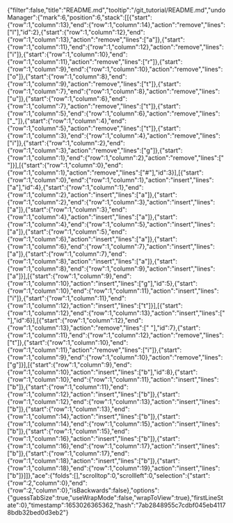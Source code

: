 {"filter":false,"title":"README.md","tooltip":"/git_tutorial/README.md","undoManager":{"mark":6,"position":6,"stack":[[{"start":{"row":1,"column":13},"end":{"row":1,"column":14},"action":"remove","lines":["l"],"id":2},{"start":{"row":1,"column":12},"end":{"row":1,"column":13},"action":"remove","lines":["a"]},{"start":{"row":1,"column":11},"end":{"row":1,"column":12},"action":"remove","lines":["i"]},{"start":{"row":1,"column":10},"end":{"row":1,"column":11},"action":"remove","lines":["r"]},{"start":{"row":1,"column":9},"end":{"row":1,"column":10},"action":"remove","lines":["o"]},{"start":{"row":1,"column":8},"end":{"row":1,"column":9},"action":"remove","lines":["t"]},{"start":{"row":1,"column":7},"end":{"row":1,"column":8},"action":"remove","lines":["u"]},{"start":{"row":1,"column":6},"end":{"row":1,"column":7},"action":"remove","lines":["t"]},{"start":{"row":1,"column":5},"end":{"row":1,"column":6},"action":"remove","lines":["_"]},{"start":{"row":1,"column":4},"end":{"row":1,"column":5},"action":"remove","lines":["t"]},{"start":{"row":1,"column":3},"end":{"row":1,"column":4},"action":"remove","lines":["i"]},{"start":{"row":1,"column":2},"end":{"row":1,"column":3},"action":"remove","lines":["g"]},{"start":{"row":1,"column":1},"end":{"row":1,"column":2},"action":"remove","lines":[" "]}],[{"start":{"row":1,"column":0},"end":{"row":1,"column":1},"action":"remove","lines":["#"],"id":3}],[{"start":{"row":1,"column":0},"end":{"row":1,"column":1},"action":"insert","lines":["a"],"id":4},{"start":{"row":1,"column":1},"end":{"row":1,"column":2},"action":"insert","lines":["a"]},{"start":{"row":1,"column":2},"end":{"row":1,"column":3},"action":"insert","lines":["a"]},{"start":{"row":1,"column":3},"end":{"row":1,"column":4},"action":"insert","lines":["a"]},{"start":{"row":1,"column":4},"end":{"row":1,"column":5},"action":"insert","lines":["a"]},{"start":{"row":1,"column":5},"end":{"row":1,"column":6},"action":"insert","lines":["a"]},{"start":{"row":1,"column":6},"end":{"row":1,"column":7},"action":"insert","lines":["a"]},{"start":{"row":1,"column":7},"end":{"row":1,"column":8},"action":"insert","lines":["a"]},{"start":{"row":1,"column":8},"end":{"row":1,"column":9},"action":"insert","lines":["a"]}],[{"start":{"row":1,"column":9},"end":{"row":1,"column":10},"action":"insert","lines":["g"],"id":5},{"start":{"row":1,"column":10},"end":{"row":1,"column":11},"action":"insert","lines":["i"]},{"start":{"row":1,"column":11},"end":{"row":1,"column":12},"action":"insert","lines":["t"]}],[{"start":{"row":1,"column":12},"end":{"row":1,"column":13},"action":"insert","lines":[" "],"id":6}],[{"start":{"row":1,"column":12},"end":{"row":1,"column":13},"action":"remove","lines":[" "],"id":7},{"start":{"row":1,"column":11},"end":{"row":1,"column":12},"action":"remove","lines":["t"]},{"start":{"row":1,"column":10},"end":{"row":1,"column":11},"action":"remove","lines":["i"]},{"start":{"row":1,"column":9},"end":{"row":1,"column":10},"action":"remove","lines":["g"]}],[{"start":{"row":1,"column":9},"end":{"row":1,"column":10},"action":"insert","lines":["b"],"id":8},{"start":{"row":1,"column":10},"end":{"row":1,"column":11},"action":"insert","lines":["b"]},{"start":{"row":1,"column":11},"end":{"row":1,"column":12},"action":"insert","lines":["b"]},{"start":{"row":1,"column":12},"end":{"row":1,"column":13},"action":"insert","lines":["b"]},{"start":{"row":1,"column":13},"end":{"row":1,"column":14},"action":"insert","lines":["b"]},{"start":{"row":1,"column":14},"end":{"row":1,"column":15},"action":"insert","lines":["b"]},{"start":{"row":1,"column":15},"end":{"row":1,"column":16},"action":"insert","lines":["b"]},{"start":{"row":1,"column":16},"end":{"row":1,"column":17},"action":"insert","lines":["b"]},{"start":{"row":1,"column":17},"end":{"row":1,"column":18},"action":"insert","lines":["b"]},{"start":{"row":1,"column":18},"end":{"row":1,"column":19},"action":"insert","lines":["b"]}]]},"ace":{"folds":[],"scrolltop":0,"scrollleft":0,"selection":{"start":{"row":2,"column":0},"end":{"row":2,"column":0},"isBackwards":false},"options":{"guessTabSize":true,"useWrapMode":false,"wrapToView":true},"firstLineState":0},"timestamp":1653026365362,"hash":"7ab2848955c7cdbf045eb41178bdb32bed0d3eb2"}